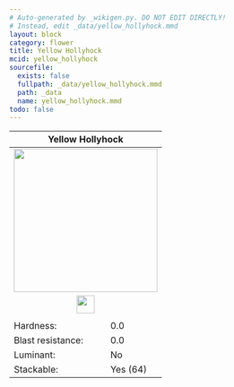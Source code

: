 ```yaml
---
# Auto-generated by _wikigen.py. DO NOT EDIT DIRECTLY!
# Instead, edit _data/yellow_hollyhock.mmd
layout: block
category: flower
title: Yellow Hollyhock
mcid: yellow_hollyhock
sourcefile:
  exists: false
  fullpath: _data/yellow_hollyhock.mmd
  path: _data
  name: yellow_hollyhock.mmd
todo: false
---
```


<table class="block-info"><thead><tr>
<th colspan=2>Yellow Hollyhock</th>
</tr></thead><tbody>
<tr><td colspan=2 class="cell-image-big" style="text-align:center"><img src="/allotment/img/textures/allotment/yellow_hollyhock.png" width="256" height="256" alt="" class="preview-icon"></td></tr>
<tr><td colspan=2 class="cell-image-small" style="text-align:center"><img src="/allotment/img/inventory_textures/allotment/yellow_hollyhock.png" width="32" height="32" alt="" class="inventory-icon"></td></tr>
<tr><td colspan=2 style="text-align:center"><span class="tool-info tool-none tool-level-0" title="Does not require or break faster with any tool"></span></td></tr>
<tr><td>Hardness:</td><td>0.0</td></tr>
<tr><td>Blast resistance:</td><td>0.0</td></tr>
<tr><td>Luminant:</td><td>No</td></tr>
<tr><td>Stackable:</td><td>Yes (64)</td></tr>
</tbody></table>

